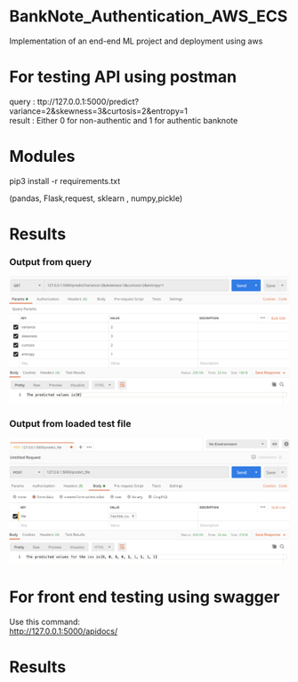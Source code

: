 # BankNote_Authentication_AWS_ECS
Implementation of an end-end ML project and deployment using aws

# For testing API using postman

query : ttp://127.0.0.1:5000/predict?variance=2&skewness=3&curtosis=2&entropy=1 <br>
result : Either 0 for non-authentic and 1 for authentic banknote

# Modules

pip3 install -r requirements.txt <br>

(pandas, Flask,request, sklearn , numpy,pickle)

# Results

### Output from query

!["User Interface"](images/img1.png)


### Output from loaded test file

!["User Interface"](images/img2.png)

# For front end testing using swagger

Use this command:<br> 
http://127.0.0.1:5000/apidocs/


# Results
